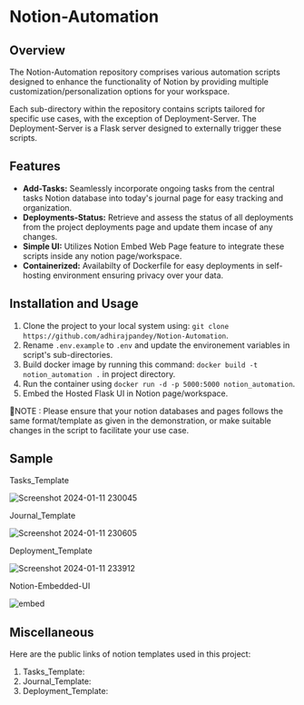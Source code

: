 # Notion-Automation

## Overview

The Notion-Automation repository comprises various automation scripts designed to enhance the functionality of Notion by providing multiple customization/personalization options for your workspace.

Each sub-directory within the repository contains scripts tailored for specific use cases, with the exception of Deployment-Server. The Deployment-Server is a Flask server designed to externally trigger these scripts.

## Features

- **Add-Tasks:** Seamlessly incorporate ongoing tasks from the central tasks Notion database into today's journal page for easy tracking and organization.
- **Deployments-Status:** Retrieve and assess the status of all deployments from the project deployments page and update them incase of any changes.
- **Simple UI:** Utilizes Notion Embed Web Page feature to integrate these scripts inside any notion page/workspace.
- **Containerized:** Availabilty of Dockerfile for easy deployments in self-hosting environment ensuring privacy over your data.


## Installation and Usage

1. Clone the project to your local system using: `git clone https://github.com/adhirajpandey/Notion-Automation`.
2. Rename `.env.example` to `.env` and update the environement variables in script's sub-directories.
3. Build docker image by running this command: `docker build -t notion_automation .` in project directory.
4. Run the container using `docker run -d -p 5000:5000 notion_automation`.
5. Embed the Hosted Flask UI in Notion page/workspace.

🔴NOTE : Please ensure that your notion databases and pages follows the same format/template as given in the demonstration, or make suitable changes in the script to facilitate your use case.


## Sample

Tasks_Template

![Screenshot 2024-01-11 230045](https://github.com/adhirajpandey/Notion-Automation/assets/87516052/b9c4a200-daa1-4089-b7d9-6d12ca7a15e3)


Journal_Template

![Screenshot 2024-01-11 230605](https://github.com/adhirajpandey/Notion-Automation/assets/87516052/ba15df5c-b772-4ada-ac44-911aa2326623)


Deployment_Template

![Screenshot 2024-01-11 233912](https://github.com/adhirajpandey/Notion-Automation/assets/87516052/6e471fdc-aada-4bc9-b4ae-72d958342bd7)


Notion-Embedded-UI

![embed](https://github.com/adhirajpandey/Notion-Automation/assets/87516052/f6d6ee93-2eef-44dd-8f30-cde5d948859f)


## Miscellaneous

Here are the public links of notion templates used in this project:

1. Tasks_Template:
2. Journal_Template:
3. Deployment_Template:
